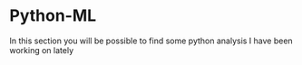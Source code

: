 # Python-ML

In this section you will be possible to find some python analysis I have been working on lately